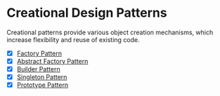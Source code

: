 # Creational Design Patterns
Creational patterns provide various object creation mechanisms, which increase flexibility and reuse of existing code.

- [X] [Factory Pattern](factory)
- [X] [Abstract Factory Pattern](abstract_factory)
- [X] [Builder Pattern](builder)
- [X] [Singleton Pattern](builder)
- [X] [Prototype Pattern](prototype)